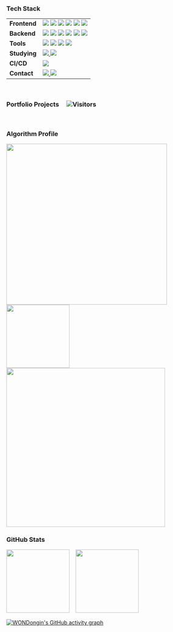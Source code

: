 ### Tech Stack
<table>
  <tr>
    <td><strong>Frontend</strong></td>
    <td>
      <img src="https://img.shields.io/badge/React-48adff?style=for-the-badge">
      <img src="https://img.shields.io/badge/jQuery-48adff?style=for-the-badge">
      <img src="https://img.shields.io/badge/JavaScript-48adff?style=for-the-badge">
      <img src="https://img.shields.io/badge/JSP-48adff?style=for-the-badge">
      <img src="https://img.shields.io/badge/Sass-48adff?style=for-the-badge">
      <img src="https://img.shields.io/badge/GSAP-48adff?style=for-the-badge">
    </td>
  </tr>
  <tr>
    <td><strong>Backend</strong></td>
    <td>
      <img src="https://img.shields.io/badge/Java-4872ff?style=for-the-badge">
      <img src="https://img.shields.io/badge/JPA-4872ff?style=for-the-badge">
      <img src="https://img.shields.io/badge/Spring%20Boot-4872ff?style=for-the-badge">
      <img src="https://img.shields.io/badge/Spring%20Security-4872ff?style=for-the-badge">
      <img src="https://img.shields.io/badge/MySQL-4872ff?style=for-the-badge">
      <img src="https://img.shields.io/badge/QueryDSL-4872ff?style=for-the-badge">
    </td>
  </tr>
  <tr>
    <td><strong>Tools</strong></td>
    <td>
      <img src="https://img.shields.io/badge/Jira-5148ff?style=for-the-badge">
      <img src="https://img.shields.io/badge/GitHub%20Desktop-5148ff?style=for-the-badge">
      <img src="https://img.shields.io/badge/IntelliJ%20IDEA-5148ff?style=for-the-badge">
      <img src="https://img.shields.io/badge/VSCode-5148ff?style=for-the-badge">
    </td>
  </tr>
  <tr>
    <td><strong>Studying</strong></td>
    <td>
      <a href="https://www.acmicpc.net/user/bangsa100" target="_blank">
        <img src="https://img.shields.io/badge/Baekjoon-6b48ff?style=for-the-badge">
      </a>
      <a href="https://solved.ac/profile/bangsa100" target="_blank">
        <img src="https://img.shields.io/badge/Solved.ac-6b48ff?style=for-the-badge">
      </a>
    </td>
  </tr>
  <tr>
    <td><strong>CI/CD</strong></td>
    <td>
      <img src="https://img.shields.io/badge/GitHub%20Actions-9a48ff?style=for-the-badge">
    </td>
  </tr>
  <tr>
    <td><strong>Contact</strong></td>
    <td>
      <a href="https://dongin97.tistory.com/">
        <img src="https://img.shields.io/badge/Tistory-ce48ff?style=for-the-badge">
      </a>
      <a href="mailto:dongin971228@gmail.com">
        <img src="https://img.shields.io/badge/dongin971228@gmail.com-ce48ff?style=for-the-badge">
      </a>
    </td>
  </tr>
</table>
<br/>

### Portfolio Projects &nbsp;&nbsp;&nbsp;&nbsp;![Visitors](https://komarev.com/ghpvc/?username=WONDongin&label=Profile%20views&color=ff488f&style=flat)
<br/>

### Algorithm Profile
<a href="https://www.codewars.com/users/WONDongin">
  <img src="https://www.codewars.com/users/WONDongin/badges/large" width="420" />
</a><br/>
<a href="https://leetcode.com/WONDongin">
  <img src="https://leetcard.jacoblin.cool/WONDongin" height="165" />
</a><br/>
<a href="https://solved.ac/bangsa100">
  <img src="http://mazassumnida.wtf/api/v2/generate_badge?boj=bangsa100"  width="415"/>
</a>

### GitHub Stats 
<p align="left">
  <img src="https://github-readme-stats.vercel.app/api?username=WONDongin&show_icons=true&hide_title=true&theme=highcontrast" height="165">
  &nbsp;&nbsp;
  <img src="https://github-readme-stats.vercel.app/api/top-langs/?username=WONDongin&layout=compact&theme=highcontrast" height="165">
</p>

[![WONDongin's GitHub activity graph](https://github-readme-activity-graph.vercel.app/graph?username=WONDongin&theme=high-contrast)](https://github.com/ashutosh00710/github-readme-activity-graph)
<br/>
